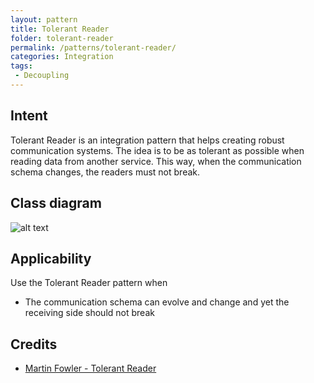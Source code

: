 ```yaml
---
layout: pattern
title: Tolerant Reader
folder: tolerant-reader
permalink: /patterns/tolerant-reader/
categories: Integration
tags:
 - Decoupling
---
```


## Intent
Tolerant Reader is an integration pattern that helps creating
robust communication systems. The idea is to be as tolerant as possible when
reading data from another service. This way, when the communication schema
changes, the readers must not break.

## Class diagram
![alt text](./etc/tolerant-reader.png "Tolerant Reader")

## Applicability
Use the Tolerant Reader pattern when

* The communication schema can evolve and change and yet the receiving side should not break

## Credits

* [Martin Fowler - Tolerant Reader](http://martinfowler.com/bliki/TolerantReader.html)
